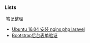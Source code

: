 ### Lists

​	笔记整理

- [Ubuntu 16.04 安装 nginx php laravel](https://github.com/dividez/code-document/blob/master/Ubuntu16.04-deployment-using-nginx-laravel.md)
- [Bootstrap后台表单验证](https://github.com/dividez/code-document/blob/master/Bootstrap%E5%90%8E%E5%8F%B0%E8%A1%A8%E5%8D%95%E9%AA%8C%E8%AF%81.md)


